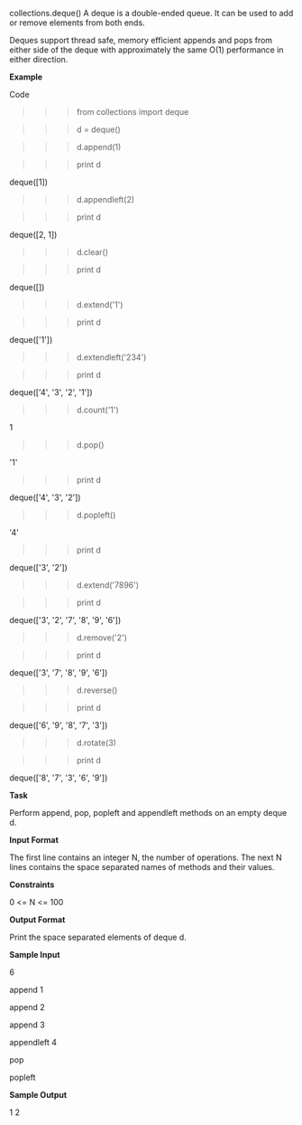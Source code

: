 collections.deque()
A deque is a double-ended queue. It can be used to add or remove elements from both ends.

Deques support thread safe, memory efficient appends and pops from either side of the deque with approximately the same O(1) performance in either direction.


**Example**

Code

>>> from collections import deque

>>> d = deque()

>>> d.append(1)

>>> print d

deque([1])

>>> d.appendleft(2)

>>> print d

deque([2, 1])

>>> d.clear()

>>> print d

deque([])

>>> d.extend('1')

>>> print d

deque(['1'])

>>> d.extendleft('234')

>>> print d

deque(['4', '3', '2', '1'])

>>> d.count('1')

1

>>> d.pop()

'1'

>>> print d

deque(['4', '3', '2'])

>>> d.popleft()

'4'

>>> print d

deque(['3', '2'])

>>> d.extend('7896')

>>> print d

deque(['3', '2', '7', '8', '9', '6'])

>>> d.remove('2')

>>> print d

deque(['3', '7', '8', '9', '6'])

>>> d.reverse()

>>> print d

deque(['6', '9', '8', '7', '3'])

>>> d.rotate(3)

>>> print d

deque(['8', '7', '3', '6', '9'])

**Task**

Perform append, pop, popleft and appendleft methods on an empty deque d.

**Input Format**

The first line contains an integer N, the number of operations.
The next N lines contains the space separated names of methods and their values.

**Constraints**

0 <= N <= 100

**Output Format**

Print the space separated elements of deque d.

**Sample Input**

6

append 1

append 2

append 3

appendleft 4

pop

popleft

**Sample Output**

1 2